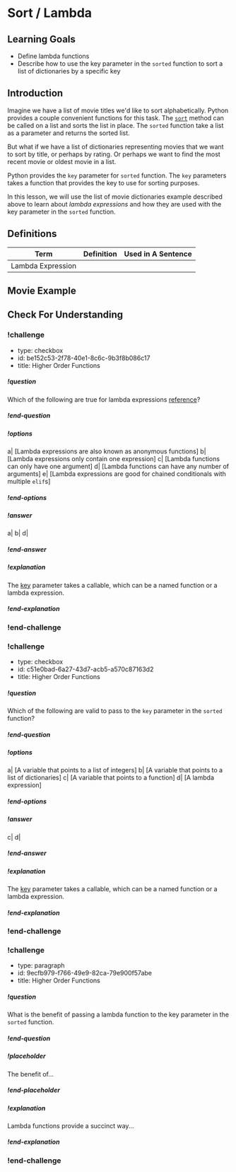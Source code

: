 # Sort / Lambda

## Learning Goals

* Define lambda functions
* Describe how to use the key parameter in the `sorted` function to sort a list of dictionaries by a specific key

## Introduction

Imagine we have a list of movie titles we'd like to sort alphabetically. Python provides a couple convenient functions for this task. The [`sort`](https://docs.python.org/3/howto/sorting.html#sorting-basics) method can be called on a list and sorts the list in place. The `sorted` function take a list as a parameter and returns the sorted list.  

But what if we have a list of dictionaries representing movies that we want to sort by title, or perhaps by rating. Or perhaps we want to find the most recent movie or oldest movie in a list.

Python provides the `key` parameter for `sorted` function. The `key` parameters takes a function that provides the key to use for sorting purposes. 

In this lesson, we will use the list of movie dictionaries example described above to learn about *lambda expressions* and how they are used with the key parameter in the `sorted` function. 

## Definitions

| Term | Definition | Used in A Sentence |
| -- | -- | -- |
|Lambda Expression | | |

## Movie Example

## Check For Understanding

<!-- >>>>>>>>>>>>>>>>>>>>>> BEGIN CHALLENGE >>>>>>>>>>>>>>>>>>>>>> -->
<!-- Replace everything in square brackets [] and remove brackets  -->

### !challenge

* type: checkbox
* id: be152c53-2f78-40e1-8c6c-9b3f8b086c17
* title: Higher Order Functions
<!-- * points: [1] (optional, the number of points for scoring as a checkpoint) -->
<!-- * topics: [python, pandas] (Checkpoints only, optional the topics for analyzing points) -->

##### !question

Which of the following are true for lambda expressions [reference](https://www.freecodecamp.org/news/lambda-expressions-in-python/)? 

##### !end-question

##### !options

a| [Lambda expressions are also known as anonymous functions]
b| [Lambda expressions only contain one expression]
c| [Lambda functions can only have one argument]
d| [Lambda functions can have any number of arguments]
e| [Lambda expressions are good for chained conditionals with multiple `elif`s]


##### !end-options

##### !answer

a|
b|
d|

##### !end-answer

##### !explanation

The [key](https://docs.python.org/3/howto/sorting.html#key-functions) parameter takes a callable, which can be a named function or a lambda expression.

##### !end-explanation

### !end-challenge

<!-- ======================= END CHALLENGE ======================= -->

<!-- >>>>>>>>>>>>>>>>>>>>>> BEGIN CHALLENGE >>>>>>>>>>>>>>>>>>>>>> -->
<!-- Replace everything in square brackets [] and remove brackets  -->

### !challenge

* type: checkbox
* id: c51e0bad-6a27-43d7-acb5-a570c87163d2
* title: Higher Order Functions
<!-- * points: [1] (optional, the number of points for scoring as a checkpoint) -->
<!-- * topics: [python, pandas] (Checkpoints only, optional the topics for analyzing points) -->

##### !question

Which of the following are valid to pass to the `key` parameter in the `sorted` function?

##### !end-question

##### !options

a| [A variable that points to a list of integers]
b| [A variable that points to a list of dictionaries]
c| [A variable that points to a function]
d| [A lambda expression]

##### !end-options

##### !answer

c|
d|

##### !end-answer

##### !explanation

The [key](https://docs.python.org/3/howto/sorting.html#key-functions) parameter takes a callable, which can be a named function or a lambda expression.

##### !end-explanation

### !end-challenge

<!-- ======================= END CHALLENGE ======================= -->

<!-- >>>>>>>>>>>>>>>>>>>>>> BEGIN CHALLENGE >>>>>>>>>>>>>>>>>>>>>> -->
<!-- Replace everything in square brackets [] and remove brackets  -->

### !challenge

* type: paragraph
* id: 9ecfb979-f766-49e9-82ca-79e900f57abe
* title: Higher Order Functions
<!-- * points: [1] (optional, the number of points for scoring as a checkpoint) -->
<!-- * topics: [python, pandas] (Checkpoints only, optional the topics for analyzing points) -->

##### !question

What is the benefit of passing a lambda function to the key parameter in the `sorted` function.

##### !end-question

##### !placeholder

The benefit of...

##### !end-placeholder

##### !explanation

Lambda functions provide a succinct way...

##### !end-explanation

### !end-challenge

<!-- ======================= END CHALLENGE ======================= -->

